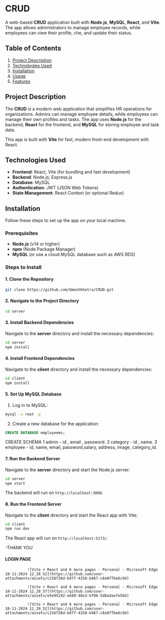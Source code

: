 

# CRUD

A web-based **CRUD** application built with **Node.js**, **MySQL**, **React**, and **Vite**. The app allows administrators to manage employee records, while employees can view their profile, che, and update their status.

## Table of Contents

1. [Project Description](#project-description)
2. [Technologies Used](#technologies-used)
3. [Installation](#installation)
4. [Usage](#usage)
5. [Features](#features)


## Project Description

The **CRUD** is a modern web application that simplifies HR operations for organizations. Admins can manage employee details, while employees can manage their own profiles and tasks. The app uses **Node.js** for the backend, **React** for the frontend, and **MySQL** for storing employee and task data.

This app is built with **Vite** for fast, modern front-end development with React.

## Technologies Used

- **Frontend**: React, Vite (for bundling and fast development)
- **Backend**: Node.js, Express.js
- **Database**: MySQL
- **Authentication**: JWT (JSON Web Tokens)
- **State Management**: React Context (or optional Redux)


## Installation

Follow these steps to set up the app on your local machine.

### Prerequisites

- **Node.js** (v14 or higher)
- **npm** (Node Package Manager)
- **MySQL** (or use a cloud MySQL database such as AWS RDS)

### Steps to Install

#### 1. Clone the Repository

```bash
git clone https://github.com/Umeshkhetra/CRUD.git
```

#### 2. Navigate to the Project Directory

```bash
cd server
```

#### 3. Install Backend Dependencies

Navigate to the **server** directory and install the necessary dependencies:

```bash
cd server
npm install
```

#### 4. Install Frontend Dependencies

Navigate to the **client** directory and install the necessary dependencies:

```bash
cd client
npm install
```

#### 5. Set Up MySQL Database

1. Log in to MySQL:

```bash
mysql -u root -p
```

2. Create a new database for the application:

```sql
CREATE DATABASE employeems;
```
CREATE SCHEMA 
1 admin - id , email , password.
2 category - id , name.
3 employee - id, name, email, password,salary, address, image, category_id.


#### 7. Run the Backend Server

Navigate to the **server** directory and start the Node.js server:

```bash
cd server
npm start
```

The backend will run on `http://localhost:3000`.

#### 8. Run the Frontend Server

Navigate to the **client** directory and start the React app with Vite:

```bash
cd client
npm run dev
```

The React app will run on `http://localhost:5173/`.

-THANK YOU
#### LOGIN PAGE 

              ![Vite + React and 6 more pages - Personal - Microsoft​ Edge 18-11-2024 12_28_52](https://github.com/user-attachments/assets/c216f26d-b47f-4258-b467-c8a9f7be6c9d)

              ![Vite + React and 6 more pages - Personal - Microsoft​ Edge 18-11-2024 12_28_57](https://github.com/user-attachments/assets/e5e95192-ee89-48e3-bf06-5d6adae7e56d)

              ![Vite + React and 6 more pages - Personal - Microsoft​ Edge 18-11-2024 12_28_52](https://github.com/user-attachments/assets/c216f26d-b47f-4258-b467-c8a9f7be6c9d)

